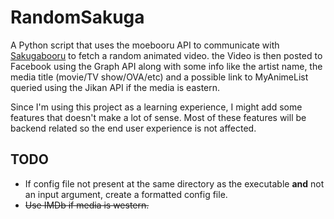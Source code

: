 # RandomSakuga
A Python script that uses the moebooru API to communicate with [Sakugabooru](https://www.sakugabooru.com) to fetch a random animated video. the Video is then posted to Facebook using the Graph API along with some info like the artist name, the media title (movie/TV show/OVA/etc) and a possible link to MyAnimeList queried using the Jikan API if the media is eastern.


Since I'm using this project as a learning experience, I might add some features that doesn't make a lot of sense. Most of these features will be backend related so the end user experience is not affected.

## TODO
* If config file not present at the same directory as the executable **and** not an input argument, create a formatted config file.
* ~~Use IMDb if media is western.~~
